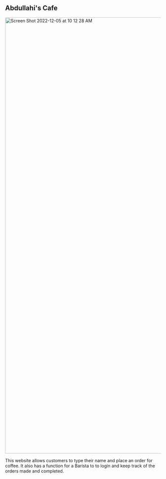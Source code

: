 ## Abdullahi's Cafe

<img width="1410" alt="Screen Shot 2022-12-05 at 10 12 28 AM" src="https://user-images.githubusercontent.com/111465917/205673364-8bc487de-ecb1-45af-bf8e-be269d8f89a5.png">

This website allows customers to type their name and place an order for coffee. It also has a function for a Barista to to login and keep track of the orders made and completed. 

